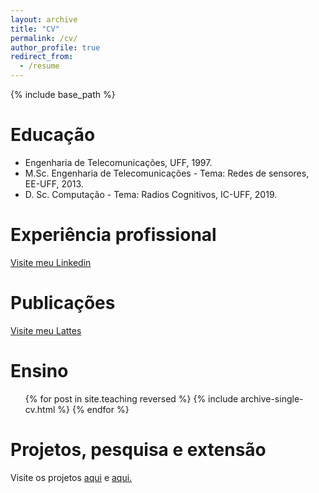 ```yaml
---
layout: archive
title: "CV"
permalink: /cv/
author_profile: true
redirect_from:
  - /resume
---
```


{% include base_path %}

Educação
======
* Engenharia de Telecomunicações, UFF, 1997.
* M.Sc. Engenharia de Telecomunicações - Tema: Redes de sensores, EE-UFF, 2013.
* D. Sc. Computação - Tema: Radios Cognitivos, IC-UFF, 2019. 

Experiência profissional
======
<a href="https://www.linkedin.com/in/cledsonsousa" target="_top">Visite meu Linkedin</a>
 
Publicações
======
 <a href="http://lattes.cnpq.br/7195080748145566" target="_top">Visite meu Lattes</a>
  
Ensino
======
  <ul>{% for post in site.teaching reversed %}
    {% include archive-single-cv.html %}
  {% endfor %}</ul>
  
Projetos, pesquisa e extensão
======
  Visite os projetos <a href="https://cledsonsousa.github.io/portfolio" target="_top">aqui</a> e <a href="https://cledsonsousa.github.io/projetos/" target="_top">aqui.</a>
  
